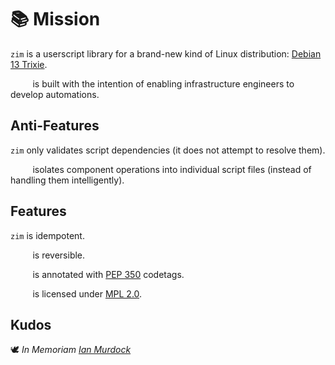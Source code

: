 <!-- This Source Code Form is subject to the terms of the Mozilla Public
   - License, v. 2.0. If a copy of the MPL was not distributed with this
   - file, You can obtain one at https://mozilla.org/MPL/2.0/. -->

# 📚 Mission

`zim` is a userscript library for a brand-new kind of Linux distribution: [Debian 13 Trixie](https://wiki.debian.org/DebianTrixie).

&nbsp;&nbsp;&nbsp;&nbsp;&nbsp;&nbsp;&nbsp;&nbsp;&nbsp;is built with the intention of enabling infrastructure engineers to develop automations. 

## Anti-Features

`zim` only validates script dependencies (it does not attempt to resolve them).

&nbsp;&nbsp;&nbsp;&nbsp;&nbsp;&nbsp;&nbsp;&nbsp;&nbsp;isolates component operations into individual script files (instead of handling them intelligently).

## Features
`zim` is idempotent.

&nbsp;&nbsp;&nbsp;&nbsp;&nbsp;&nbsp;&nbsp;&nbsp;&nbsp;is reversible.

&nbsp;&nbsp;&nbsp;&nbsp;&nbsp;&nbsp;&nbsp;&nbsp;&nbsp;is annotated with [PEP 350](https://peps.python.org/pep-0350/) codetags.

&nbsp;&nbsp;&nbsp;&nbsp;&nbsp;&nbsp;&nbsp;&nbsp;&nbsp;is licensed under [MPL 2.0](https://www.mozilla.org/en-US/MPL/2.0/).

## Kudos
🕊️ *In Memoriam [Ian Murdock](https://www.debian.org/doc/manuals/project-history/manifesto.en.html)*
